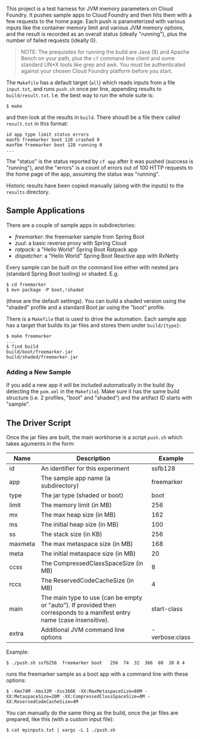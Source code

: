 This project is a test harness for JVM memory parameters on Cloud
Foundry. It pushes sample apps to Cloud Foundry and then hits them
with a few requests to the home page. Each push is parameterized with
various inputs like the container memory limit and various JVM memory
options, and the result is recorded as an overall status (ideally
"running"), plus the number of failed requests (ideally 0).

> NOTE: The prequisites for running the build are Java (8) and Apache
> Bench on your path, plus the `cf` command line client and some
> standard UN*X tools like grep and awk. You must be authenticated
> against your chosen Cloud Foundry platform before you start.

The `Makefile` has a default target (`all`) which reads inputs from a
file `input.txt`, and runs `push.sh` once per line, appending results
to `build/result.txt`. I.e. the best way to run the whole suite is:

```
$ make
```

and then look at the results in `build`. There shoudl be a file there
called `result.txt` in this format:

```
id app type limit status errors
manfb freemarker boot 128 crashed 0
manfbm freemarker boot 128 running 0
...
```

The "status" is the status reported by `cf app` after it was pushed
(success is "running"), and the "errors" is a count of errors out of
100 HTTP requests to the home page of the app, assuming the status was
"running".

Historic results have been copied manually (along with the inputs) to
the `results` directory.

## Sample Applications

There are a couple of sample apps in subdirectories:

* *freemarker*: the freemarker sample from Spring Boot
* *zuul*: a basic reverse proxy with Spring Cloud
* *ratpack*: a "Hello World" Spring Boot Ratpack app
* *dispatcher*: a "Hello World" Spring Boot Reactive app with RxNetty

Every sample can be built on the command line either with nested jars
(standard Spring Boot tooling) or shaded. E.g.

```
$ cd freemarker
$ mvn package -P boot,!shaded
```

(these are the default settings). You can build a shaded version using
the "shaded" profile and a standard Boot jar using the "boot" profile.

There is a `Makefile` that is used to drive the automation. Each
sample app has a target that builds its jar files and stores them
under `build/{type}`:

```
$ make freemarker
...
$ find build
build/boot/freemarker.jar
build/shaded/freemarker.jar
```

### Adding a New Sample

If you add a new app it will be included automatically in the build
(by detecting the `pom.xml` in the `Makefile`). Make sure it has the
same build structure (i.e. 2 profiles, "boot" and "shaded") and the
artifact ID starts with "sample".

## The Driver Script

Once the jar files are built, the main workhorse is a script `push.sh`
which takes aguments in the form:

|Name   | Description | Example |
|-------|-------------|---------|
|id     |An identifier for this experiment       |ssfb128|
|app    |The sample app name (a subdirectory)    |freemarker |
|type   |The jar type (shaded or boot)           |boot   |
|limit  |The memory limit (in MB)                |256    |
|mx     |The max heap size (in MB)               |162    |
|ms     |The initial heap size (in MB)           |100    |
|ss     |The stack size (in KB)                  |256    |
|maxmeta|The max metaspace size (in MB)          |168    |
|meta   |The initial metaspace size (in MB)      |20     |
|ccss   |The CompressedClassSpaceSize (in MB)    |8      |
|rccs   |The ReservedCodeCacheSize (in MB)       |4      |
|main   |The main type to use (can be empty or "auto"). If provided then corresponds to a manifest entry name (case insensitive). |start-class |
|extra  |Additional JVM command line options     |-verbose:class |

Example:

```
$ ./push.sh ssfb256  freemarker boot   256  74  32  366  80  20 8 4
```

runs the freemarker sample as a boot app with a command line with these options:

```
$ -Xmx74M -Xms32M -Xss366K -XX:MaxMetaspaceSize=80M -XX:MetaspaceSize=20M -XX:CompressedClassSpaceSize=8M -XX:ReservedCodeCacheSize=4M
```

You can manually do the same thing as the build, once the jar files
are prepared, like this (with a custom input file):

```
$ cat myinputs.txt | xargs -L 1 ./push.sh
```

